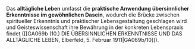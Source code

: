 
Das **alltägliche Leben** umfasst die **praktische Anwendung übersinnlicher Erkenntnisse im gewöhnlichen Dasein**, wodurch die Brücke zwischen spiritueller Erkenntnis und praktischer Lebensgestaltung geschlagen wird und Geisteswissenschaft ihre Bewährung in der konkreten Lebenspraxis findet ([[GA069b (10.) DIE ÜBERSINNLICHEN ERKENNTNISSE UND DAS ALLTÄGLICHE LEBEN, Elberfeld, 5. Februar 1911|GA069b/10]]).
